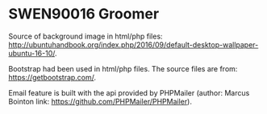 # SWEN90016 Groomer

 Source of background image in html/php files: http://ubuntuhandbook.org/index.php/2016/09/default-desktop-wallpaper-ubuntu-16-10/.
 
 Bootstrap had been used in html/php files. The source files are from: https://getbootstrap.com/.

 Email feature is built with the api provided by PHPMailer (author: Marcus Bointon link: https://github.com/PHPMailer/PHPMailer).
